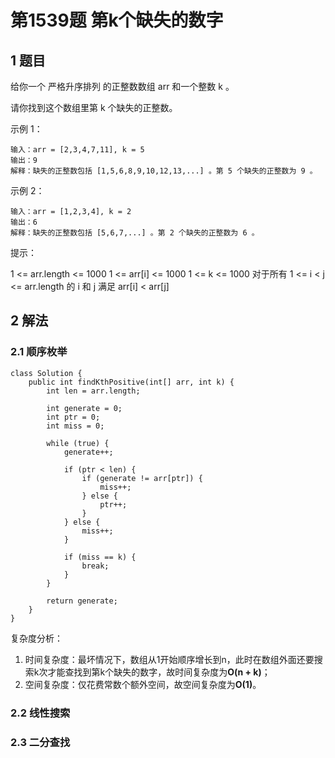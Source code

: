 # 第1539题 第k个缺失的数字

## 1 题目

给你一个 严格升序排列 的正整数数组 arr 和一个整数 k 。

请你找到这个数组里第 k 个缺失的正整数。

示例 1：

```
输入：arr = [2,3,4,7,11], k = 5
输出：9
解释：缺失的正整数包括 [1,5,6,8,9,10,12,13,...] 。第 5 个缺失的正整数为 9 。
```

示例 2：

```
输入：arr = [1,2,3,4], k = 2
输出：6
解释：缺失的正整数包括 [5,6,7,...] 。第 2 个缺失的正整数为 6 。
```


提示：

1 <= arr.length <= 1000
1 <= arr[i] <= 1000
1 <= k <= 1000
对于所有 1 <= i < j <= arr.length 的 i 和 j 满足 arr[i] < arr[j] 

## 2 解法

### 2.1 顺序枚举

```
class Solution {
    public int findKthPositive(int[] arr, int k) {
        int len = arr.length;

        int generate = 0;
        int ptr = 0;
        int miss = 0;

        while (true) {
            generate++;

            if (ptr < len) {
                if (generate != arr[ptr]) {
                    miss++;
                } else {
                    ptr++;
                }
            } else {
                miss++;
            }

            if (miss == k) {
                break;
            }
        }

        return generate;
    }
}
```

复杂度分析：

1. 时间复杂度：最坏情况下，数组从1开始顺序增长到n，此时在数组外面还要搜索k次才能查找到第k个缺失的数字，故时间复杂度为**O(n + k)**；
2. 空间复杂度：仅花费常数个额外空间，故空间复杂度为**O(1)**。

### 2.2 线性搜索



### 2.3 二分查找



